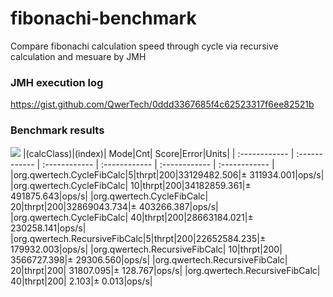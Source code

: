 # fibonachi-benchmark
Compare fibonachi calculation speed through cycle via recursive calculation and mesuare by JMH

### JMH execution log
https://gist.github.com/QwerTech/0ddd3367685f4c62523317f6ee82521b

### Benchmark results
![](https://github.com/QwerTech/fibonachi-benchmark/raw/master/2018-06-10_23h31_38.png)
|(calcClass)|(index)| Mode|Cnt| Score|Error|Units|
| :------------ | :------------ | :------------ | :------------ | :------------ | :------------ |
|org.qwertech.CycleFibCalc|5|thrpt|200|33129482.506|± 311934.001|ops/s|
|org.qwertech.CycleFibCalc| 10|thrpt|200|34182859.361|± 491875.643|ops/s|
|org.qwertech.CycleFibCalc| 20|thrpt|200|32869043.734|± 403266.387|ops/s|
|org.qwertech.CycleFibCalc| 40|thrpt|200|28663184.021|± 230258.141|ops/s|
|org.qwertech.RecursiveFibCalc|5|thrpt|200|22652584.235|± 179932.003|ops/s|
|org.qwertech.RecursiveFibCalc| 10|thrpt|200| 3566727.398|± 29306.560|ops/s|
|org.qwertech.RecursiveFibCalc| 20|thrpt|200| 31807.095|± 128.767|ops/s|
|org.qwertech.RecursiveFibCalc| 40|thrpt|200| 2.103|± 0.013|ops/s|
